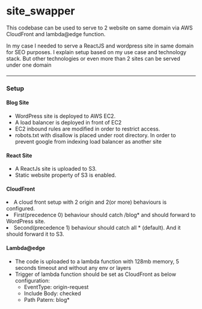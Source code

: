 # site_swapper
This codebase can be used to serve to 2 website on same domain via AWS CloudFront and lambda@edge function.

In my case I needed to serve a ReactJS and wordpress site in same domain for SEO purposes. I explain setup based on my use case and technology stack. But other technologies or even more than 2 sites can be served under one domain

<hr style="margin-top:20;margin-bottom:20"/>
<h3>Setup</h3>

<h4>Blog Site</h4>
<ul>
  <li>WordPress site is deployed to AWS EC2.</li>
  <li>A load balancer is deployed in front of EC2</li>
  <li>EC2 inbound rules are modified in order to restrict access.</li>
  <li>robots.txt with disallow is placed under root directory. In order to prevent google from indexing load balancer as another site</li>
</ul> 

<h4>React Site</h4>
<ul>
  <li>A ReactJs site is uploaded to S3.</li>
  <li>Static website property of S3 is enabled.</li>
</ul>
 

<h4>CloudFront</h4
<ul>
  <li>A cloud front setup with 2 origin and 2(or more) behaviours is configured.</li>
  <li>First(precedence 0) behaviour should catch /blog* and should forward to WordPress site.</li>
  <li>Second(precedence 1) behaviour should catch all * (default). And it should forward it to S3.</li>
</ul>
 
<h4>Lambda@edge</h4>
<ul>
  <li>The code is uploaded to a lambda function with 128mb memory, 5 seconds timeout and without any env or layers</li>
  <li>
    Trigger of lambda function should be set as CloudFront as below configuration:
    <ul>
      <li>EventType: origin-request</li>
      <li>Include Body: checked</li>
      <li>Path Patern: blog*</li>
    </ul>
  </li>
</ul
